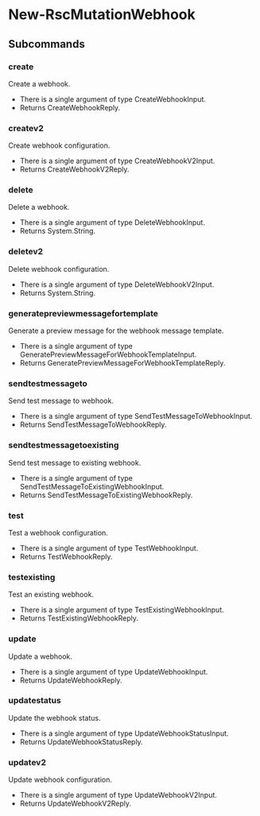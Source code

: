 # New-RscMutationWebhook
## Subcommands
### create
Create a webhook.

- There is a single argument of type CreateWebhookInput.
- Returns CreateWebhookReply.
### createv2
Create webhook configuration.

- There is a single argument of type CreateWebhookV2Input.
- Returns CreateWebhookV2Reply.
### delete
Delete a webhook.

- There is a single argument of type DeleteWebhookInput.
- Returns System.String.
### deletev2
Delete webhook configuration.

- There is a single argument of type DeleteWebhookV2Input.
- Returns System.String.
### generatepreviewmessagefortemplate
Generate a preview message for the webhook message template.

- There is a single argument of type GeneratePreviewMessageForWebhookTemplateInput.
- Returns GeneratePreviewMessageForWebhookTemplateReply.
### sendtestmessageto
Send test message to webhook.

- There is a single argument of type SendTestMessageToWebhookInput.
- Returns SendTestMessageToWebhookReply.
### sendtestmessagetoexisting
Send test message to existing webhook.

- There is a single argument of type SendTestMessageToExistingWebhookInput.
- Returns SendTestMessageToExistingWebhookReply.
### test
Test a webhook configuration.

- There is a single argument of type TestWebhookInput.
- Returns TestWebhookReply.
### testexisting
Test an existing webhook.

- There is a single argument of type TestExistingWebhookInput.
- Returns TestExistingWebhookReply.
### update
Update a webhook.

- There is a single argument of type UpdateWebhookInput.
- Returns UpdateWebhookReply.
### updatestatus
Update the webhook status.

- There is a single argument of type UpdateWebhookStatusInput.
- Returns UpdateWebhookStatusReply.
### updatev2
Update webhook configuration.

- There is a single argument of type UpdateWebhookV2Input.
- Returns UpdateWebhookV2Reply.
